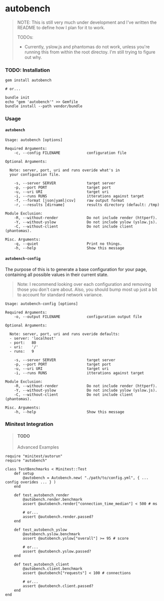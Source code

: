 # autobench

> NOTE: This is still very much under development and I've written the README to define how I plan for it to work.
>
> TODOs:
>
> * Currently, yslow.js and phantomas do not work, unless
>   you're running this from within the root directoy. I'm
>   still trying to figure out why.

### TODO: Installation

    gem install autobench

    # or...

    bundle init
    echo "gem 'autobench'" >> Gemfile
    bundle install --path vendor/bundle

### Usage

#### `autobench`

    Usage: autobench [options]

    Required Arguments:
        -c, --config FILENAME            configuration file

    Optional Arguments:

      Note: server, port, uri and runs overide what's in
      your configuation file.

        -s, --server SERVER              target server
        -p, --port PORT                  target port
        -u, --uri URI                    target uri
        -i, --runs RUNS                  itterations against target
        -f, --format [json|yaml|csv]     raw output format
        -r, --results [dirname]          results directory (default: /tmp)

    Module Exclusion:
        -R, --without-render             Do not include render (httperf).
        -Y, --without-yslow              Do not include yslow (yslow.js).
        -C, --without-client             Do not include client (phantomas).

    Misc. Arguments:
        -q, --quiet                      Print no things.
        -h, --help                       Show this message

#### `autobench-config`

The purpose of this is to generate a base configuration for your page, containing
all possible values in their current state.

> Note: I recommend looking over each configuration and removing those you don't
> care about. Also, you should bump most up just a bit to account for standard
> network variance.

    Usage: autobench-config [options]

    Required Arguments:
        -o, --output FILENAME            configuration output file

    Optional Arguments:

      Note: server, port, uri and runs overide defaults:
      - server: 'localhost'
      - port:   80
      - uri:    '/'
      - runs:   9

        -s, --server SERVER              target server
        -p, --port PORT                  target port
        -u, --uri URI                    target uri
        -i, --runs RUNS                  itterations against target

    Module Exclusion:
        -R, --without-render             Do not include render (httperf).
        -Y, --without-yslow              Do not include yslow (yslow.js).
        -C, --without-client             Do not include client (phantomas).

    Misc. Arguments:
        -h, --help                       Show this message

### Minitest Integration

> #### TODO
> Advanced Examples

    require "minitest/autorun"
    require "autobench"

    class TestBenchmarks < Minitest::Test
        def setup
            @autobench = Autobench.new( "./path/to/config.yml", { ... config overides ... } )
        end

        def test_autobench_render
            @autobench.render.benchmark
            assert @autobench.render["connection_time_median"] < 500 # ms

            # or...
            assert @autobench.render.passed?
        end

        def test_autobench_yslow
            @autobench.yslow.benchmark
            assert @autobench.yslow["overall"] >= 95 # score

            # or...
            assert @autobench.yslow.passed?
        end

        def test_autobench_client
            @autobench.client.benchmark
            assert @autobench["requests"] < 100 # connections

            # or...
            assert @autobench.client.passed?
        end
    end


